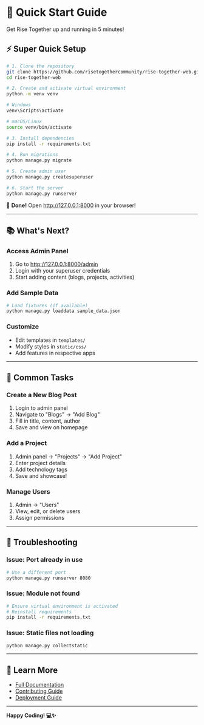 # 🚀 Quick Start Guide

Get Rise Together up and running in 5 minutes!

## ⚡ Super Quick Setup

```bash
# 1. Clone the repository
git clone https://github.com/risetogethercommunity/rise-together-web.git
cd rise-together-web

# 2. Create and activate virtual environment
python -m venv venv

# Windows
venv\Scripts\activate

# macOS/Linux
source venv/bin/activate

# 3. Install dependencies
pip install -r requirements.txt

# 4. Run migrations
python manage.py migrate

# 5. Create admin user
python manage.py createsuperuser

# 6. Start the server
python manage.py runserver
```

🎉 **Done!** Open http://127.0.0.1:8000 in your browser!

---

## 📚 What's Next?

### Access Admin Panel
1. Go to http://127.0.0.1:8000/admin
2. Login with your superuser credentials
3. Start adding content (blogs, projects, activities)

### Add Sample Data
```bash
# Load fixtures (if available)
python manage.py loaddata sample_data.json
```

### Customize
- Edit templates in `templates/`
- Modify styles in `static/css/`
- Add features in respective apps

---

## 🎯 Common Tasks

### Create a New Blog Post
1. Login to admin panel
2. Navigate to "Blogs" → "Add Blog"
3. Fill in title, content, author
4. Save and view on homepage

### Add a Project
1. Admin panel → "Projects" → "Add Project"
2. Enter project details
3. Add technology tags
4. Save and showcase!

### Manage Users
1. Admin → "Users"
2. View, edit, or delete users
3. Assign permissions

---

## 🐛 Troubleshooting

### Issue: Port already in use
```bash
# Use a different port
python manage.py runserver 8080
```

### Issue: Module not found
```bash
# Ensure virtual environment is activated
# Reinstall requirements
pip install -r requirements.txt
```

### Issue: Static files not loading
```bash
python manage.py collectstatic
```

---

## 📖 Learn More

- [Full Documentation](README.md)
- [Contributing Guide](CONTRIBUTING.md)
- [Deployment Guide](DEPLOYMENT.md)

---

**Happy Coding! 💻✨**

